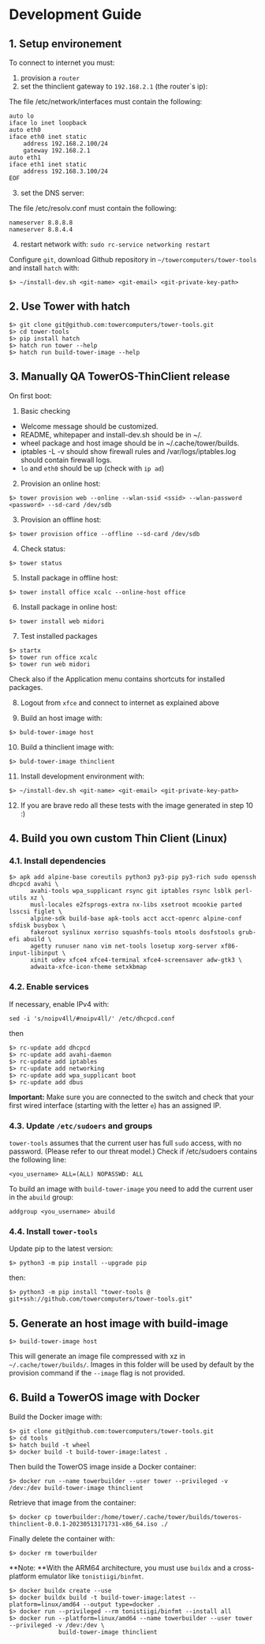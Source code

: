 # Development Guide

## 1. Setup environement

To connect to internet you must:

1. provision a `router`
2. set the thinclient gateway to `192.168.2.1` (the router`s ip):

The file /etc/network/interfaces must contain the following:

```
auto lo
iface lo inet loopback
auto eth0
iface eth0 inet static
    address 192.168.2.100/24
    gateway 192.168.2.1
auto eth1
iface eth1 inet static
    address 192.168.3.100/24
EOF
```
3. set the DNS server:

The file /etc/resolv.conf must contain the following:
```
nameserver 8.8.8.8
nameserver 8.8.4.4
```

4. restart network with: `sudo rc-service networking restart`

Configure `git`, download Github repository in `~/towercomputers/tower-tools` and install `hatch` with:

```
$> ~/install-dev.sh <git-name> <git-email> <git-private-key-path>
```

## 2. Use Tower with hatch

```
$> git clone git@github.com:towercomputers/tower-tools.git
$> cd tower-tools
$> pip install hatch
$> hatch run tower --help
$> hatch run build-tower-image --help
```

## 3. Manually QA TowerOS-ThinClient release

On first boot:

1. Basic checking

- Welcome message should be customized.
- README, whitepaper and install-dev.sh should be in ~/.
- wheel package and host image should be in ~/.cache/tower/builds.
- iptables -L -v should show firewall rules and /var/logs/iptables.log should contain firewall logs.
- `lo` and `eth0` should be up (check  with `ip ad`)

2. Provision an online host:

```
$> tower provision web --online --wlan-ssid <ssid> --wlan-password <password> --sd-card /dev/sdb 
```

3. Provision an offline host:

```
$> tower provision office --offline --sd-card /dev/sdb
```

4. Check status:

```
$> tower status
```

5. Install package in offline host:

```
$> tower install office xcalc --online-host office
```

6. Install package in online host:

```
$> tower install web midori
```

7. Test installed packages

```
$> startx
$> tower run office xcalc
$> tower run web midori
```

Check also if the Application menu contains shortcuts for installed packages.

8. Logout from `xfce` and connect to internet as explained above

9. Build an host image with:

```
$> buld-tower-image host
```

10. Build a thinclient image with:

```
$> buld-tower-image thinclient
```

11. Install development environment with:

```
$> ~/install-dev.sh <git-name> <git-email> <git-private-key-path>
```

12. If you are brave redo all these tests with the image generated in step 10 :)

## 4. Build you own custom Thin Client (Linux)

### 4.1. Install dependencies

```
$> apk add alpine-base coreutils python3 py3-pip py3-rich sudo openssh dhcpcd avahi \
      avahi-tools wpa_supplicant rsync git iptables rsync lsblk perl-utils xz \
      musl-locales e2fsprogs-extra nx-libs xsetroot mcookie parted lsscsi figlet \
      alpine-sdk build-base apk-tools acct acct-openrc alpine-conf sfdisk busybox \
      fakeroot syslinux xorriso squashfs-tools mtools dosfstools grub-efi abuild \
      agetty runuser nano vim net-tools losetup xorg-server xf86-input-libinput \
      xinit udev xfce4 xfce4-terminal xfce4-screensaver adw-gtk3 \
      adwaita-xfce-icon-theme setxkbmap
```

### 4.2. Enable services

If necessary, enable IPv4 with:

```
sed -i 's/noipv4ll/#noipv4ll/' /etc/dhcpcd.conf
```

then

```
$> rc-update add dhcpcd
$> rc-update add avahi-daemon
$> rc-update add iptables
$> rc-update add networking
$> rc-update add wpa_supplicant boot
$> rc-update add dbus
```

**Important:** Make sure you are connected to the switch and check that your first wired interface (starting with the letter `e`) has an assigned IP.

### 4.3. Update `/etc/sudoers` and groups

`tower-tools` assumes that the current user has full `sudo` access, with no password. (Please refer to our threat model.) Check if /etc/sudoers contains the following line:

```
<you_username> ALL=(ALL) NOPASSWD: ALL
```

To build an image with `build-tower-image` you need to add the current user in the `abuild` group:

```
addgroup <you_username> abuild
```

### 4.4. Install `tower-tools`

Update pip to the latest version:

```
$> python3 -m pip install --upgrade pip
```

then:

```
$> python3 -m pip install "tower-tools @ git+ssh://github.com/towercomputers/tower-tools.git"
```

## 5. Generate an host image with build-image

```
$> build-tower-image host
```

This will generate an image file compressed with xz in `~/.cache/tower/builds/`. Images in this folder will be used by default by the provision command if the `--image` flag is not provided.

## 6. Build a TowerOS image with Docker

Build the Docker image with:

```
$> git clone git@github.com:towercomputers/tower-tools.git
$> cd tools
$> hatch build -t wheel
$> docker build -t build-tower-image:latest .
```

Then build the TowerOS image inside a Docker container:

```
$> docker run --name towerbuilder --user tower --privileged -v /dev:/dev build-tower-image thinclient
```

Retrieve that image from the container:

```
$> docker cp towerbuilder:/home/tower/.cache/tower/builds/toweros-thinclient-0.0.1-20230513171731-x86_64.iso ./
```

Finally delete the container with:

```
$> docker rm towerbuilder
```

**Note: **With the ARM64 architecture, you must use `buildx` and a cross-platform emulator like `tonistiigi/binfmt`.

```
$> docker buildx create --use
$> docker buildx build -t build-tower-image:latest --platform=linux/amd64 --output type=docker .
$> docker run --privileged --rm tonistiigi/binfmt --install all
$> docker run --platform=linux/amd64 --name towerbuilder --user tower --privileged -v /dev:/dev \
              build-tower-image thinclient
```
